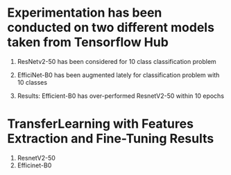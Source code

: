 # Experimentation has been conducted on two different models taken from Tensorflow Hub

1. ResNetv2-50 has been considered for 10 class classification problem

2. EfficiNet-B0 has been augmented lately for classification problem with 10 classes

3. Results: Efficient-B0 has over-performed ResnetV2-50 within 10 epochs



# TransferLearning with Features Extraction and Fine-Tuning Results

1. ResnetV2-50
2. Efficinet-B0
